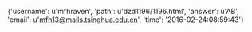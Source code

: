 {'username': u'mfhraven', 'path': u'dzd1196/1196.html', 'answer': u'AB', 'email': u'mfh13@mails.tsinghua.edu.cn', 'time': '2016-02-24:08:59:43'}
